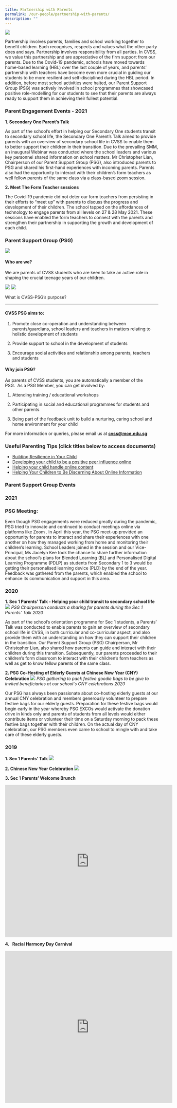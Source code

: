 ```yaml
---
title: Partnership with Parents
permalink: /our-people/partnership-with-parents/
description: ""
---
```

![](/images/Partnership%20with%20Parents_2021_Picture%201.jpg)

Partnership involves parents, families and school working together to benefit children. Each recognises, respects and values what the other party does and says. Partnership involves responsibility from all parties. In CVSS, we value this partnership and are appreciative of the firm support from our parents. Due to the Covid-19 pandemic, schools have moved towards home-based learning (HBL) over the last couple of years, and parents’ partnership with teachers have become even more crucial in guiding our students to be more resilient and self-disciplined during the HBL period. In addition, before most school activities were halted, our Parent Support Group (PSG) was actively involved in school programmes that showcased positive role-modelling for our students to see that their parents are always ready to support them in achieving their fullest potential.  

### Parent Engagement Events - 2021

**1. Secondary One Parent’s Talk**  

As part of the school’s effort in helping our Secondary One students transit to secondary school life, the Secondary One Parent’s Talk aimed to provide parents with an overview of secondary school life in CVSS to enable them to better support their children in their transition. Due to the prevailing SMM, an inaugural Webinar was conducted where the school leaders and various key personnel shared information on school matters. Mr Christopher Lian, Chairperson of our Parent Support Group (PSG), also introduced parents to PSG and shared his first-hand experiences with incoming parents. Parents also had the opportunity to interact with their children’s form teachers as well fellow parents of the same class via a class-based zoom session.

  

**2. Meet The Form Teacher sessions**  

The Covid-19 pandemic did not deter our form teachers from persisting in their efforts to “meet up” with parents to discuss the progress and development of their children. The school tapped on the affordances of technology to engage parents from all levels on 27 &amp; 28 May 2021. These sessions have enabled the form teachers to connect with the parents and strengthen their partnership in supporting the growth and development of each child.

### Parent Support Group (PSG)
![](/images/PSG_Picture%201.jpg)

#### Who are we?

We are parents of CVSS students who are keen to take an active role in shaping the crucial teenage years of our children.&nbsp;

![](/images/PSG%20Exco2021_1.png)
![](/images/PSG%20Exco2021_2.png)

What is CVSS-PSG’s purpose?  



----------------------------------

#### CVSS PSG aims to:&nbsp;

1. Promote close co-operation and understanding between parents/guardians, school leaders and teachers in matters relating to holistic development of students&nbsp;

2. Provide support to school in the development of students&nbsp;

3. Encourage social activities and relationship among parents, teachers and students

  

#### Why join PSG?

As parents of CVSS students, you are automatically a member of the PSG.&nbsp;&nbsp;As a PSG Member, you can get involved by:&nbsp;

1. Attending training / educational workshops

2. Participating in social and educational programmes for students and other parents&nbsp;

3. Being part of the feedback unit to build a nurturing, caring school and home environment for your child&nbsp;

For more information or queries, please email us at **cvss@moe.edu.sg**

  

### Useful Parenting Tips&nbsp;(click&nbsp;titles&nbsp;below to access documents)

* [Building Resilience in Your Child](/files/(1)%20Building%20Resilience%20in%20Your%20Child_2019.pdf)
* [Developing your child to be a positive peer influence online](/files/(2)%20DEVELOPING%20YOUR%20CHILD%20TO%20BE%20A%20POSITIVE%20PEER%20INFLUENCE%20ONLINE_2019.pdf)
* [Helping your child handle online content](/files/(3)%20HELPING%20YOUR%20CHILD%20HANDLE%20ONLINE%20CONTENT_2019.pdf)
* [Helping Your Children to Be Discerning About Online Information](/files/2019%20T2_Parents%20Tipsheet.pdf)

### Parent Support Group Events

### 2021
### PSG Meeting:

Even though PSG engagements were reduced greatly during the pandemic, PSG tried to innovate and continued to conduct meetings online via platforms like Zoom . In April this year, the PSG meet-up provided an opportunity for parents to interact and share their experiences with one another on how they managed working from home and monitoring their children’s learning. School Leaders joined in the session and our Vice-Principal, Ms Jacelyn Kee took the chance to share further information about the school’s plans for Blended Learning (BL) and Personalised Digital Learning Programme (PDLP) as students from Secondary 1 to 3 would be getting their personalised learning device (PLD) by the end of the year. Feedback was gathered from the parents, which enabled the school to enhance its communication and support in this area.

  

### 2020
**1. Sec 1 Parents’ Talk - Helping your child transit to secondary school life**
![](/images/PSG%20Chairperson%20sharing%20during%20Sec%201%20Parents%20Talk.jpg)
*PSG Chairperson conducts a sharing for parents during the Sec 1 Parents' Talk 2020*

As part of the school’s orientation programme for Sec 1 students, a Parents’ Talk was conducted to enable parents to gain an overview of secondary school life in CVSS, in both curricular and co-curricular aspect, and also provide them with an understanding on how they can support their children in the transition. Our Parent Support Group (PSG) Chairperson, Mr Christopher Lian, also shared how parents can guide and interact with their children during this transition. Subsequently, our parents proceeded to their children’s form classroom to interact with their children’s form teachers as well as get to know fellow parents of the same class.

  

**2. PSG Co-Hosting of Elderly Guests at Chinese New Year (CNY) Celebration**
![](/images/PSG%20gathering%20for%20festive%20bag%20packing.jpg)
*PSG gathering to pack festive goodie bags to be give to invited beneficiaries at our school's CNY celebrations 2020*

  

Our PSG has always been passionate about co-hosting elderly guests at our annual CNY celebration and members generously volunteer to prepare festive bags for our elderly guests. Preparation for these festive bags would begin early in the year whereby PSG EXCOs would activate the donation drive in kinds only and parents of students from all levels would either contribute items or volunteer their time on a Saturday morning to pack these festive bags together with their children. On the actual day of CNY celebration, our PSG members even came to school to mingle with and take care of these elderly guests.

### 2019

**1. Sec 1 Parents’ Talk**
![](/images/Sec%201%20PSG%20talks.png)

**2.&nbsp;Chinese New Year Celebration**
![](/images/PSG%20CNY.png)

**3.&nbsp;Sec 1 Parents’ Welcome Brunch**
<iframe src="https://docs.google.com/presentation/d/e/2PACX-1vTAQoQTszvnzjI9kxaU-B6rYXw-_JOdH_3t8b59zXdzUVCbwIU4c5FGDqN1E_xjgy4mCy5g7jWQMpor/embed?start=true&amp;loop=true&amp;delayms=3000" frameborder="0" width="550" height="500" allowfullscreen="true"></iframe>

**4.&nbsp; &nbsp;Racial Harmony Day Carnival**
<iframe allowfullscreen="true" height="500" width="550" frameborder="0" src="https://docs.google.com/presentation/d/e/2PACX-1vTxN8Op3CBewMusviYBQ62IuCJh2-ntPeeklP9g9jEppqW6CZniFRNuW98GLPIOTUNH27WOkt9QPETZ/embed?start=true&amp;loop=true&amp;delayms=3000"></iframe>